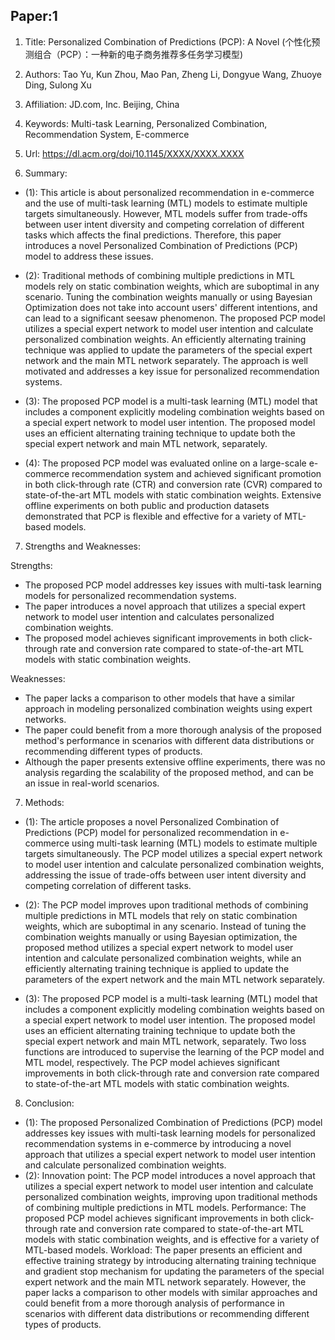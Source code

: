 ## Paper:1




1. Title: Personalized Combination of Predictions (PCP): A Novel
   (个性化预测组合（PCP）：一种新的电子商务推荐多任务学习模型)
                 
                 
2. Authors: Tao Yu, Kun Zhou, Mao Pan, Zheng Li, Dongyue Wang, Zhuoye Ding, Sulong Xu

                 
3. Affiliation: JD.com, Inc. Beijing, China


4. Keywords: Multi-task Learning, Personalized Combination, Recommendation System, E-commerce


5. Url: https://dl.acm.org/doi/10.1145/XXXX/XXXX.XXXX


6. Summary:

- (1): This article is about personalized recommendation in e-commerce and the use of multi-task learning (MTL) models to estimate multiple targets simultaneously. However, MTL models suffer from trade-offs between user intent diversity and competing correlation of different tasks which affects the final predictions. Therefore, this paper introduces a novel Personalized Combination of Predictions (PCP) model to address these issues.
 
- (2): Traditional methods of combining multiple predictions in MTL models rely on static combination weights, which are suboptimal in any scenario. Tuning the combination weights manually or using Bayesian Optimization does not take into account users' different intentions, and can lead to a significant seesaw phenomenon. The proposed PCP model utilizes a special expert network to model user intention and calculate personalized combination weights. An efficiently alternating training technique was applied to update the parameters of the special expert network and the main MTL network separately. The approach is well motivated and addresses a key issue for personalized recommendation systems.

- (3): The proposed PCP model is a multi-task learning (MTL) model that includes a component explicitly modeling combination weights based on a special expert network to model user intention. The proposed model uses an efficient alternating training technique to update both the special expert network and main MTL network, separately.

- (4): The proposed PCP model was evaluated online on a large-scale e-commerce recommendation system and achieved significant promotion in both click-through rate (CTR) and conversion rate (CVR) compared to state-of-the-art MTL models with static combination weights. Extensive offline experiments on both public and production datasets demonstrated that PCP is flexible and effective for a variety of MTL-based models.

7. Strengths and Weaknesses:

Strengths:
- The proposed PCP model addresses key issues with multi-task learning models for personalized recommendation systems.
- The paper introduces a novel approach that utilizes a special expert network to model user intention and calculates personalized combination weights.
- The proposed model achieves significant improvements in both click-through rate and conversion rate compared to state-of-the-art MTL models with static combination weights.

Weaknesses:
- The paper lacks a comparison to other models that have a similar approach in modeling personalized combination weights using expert networks.
- The paper could benefit from a more thorough analysis of the proposed method's performance in scenarios with different data distributions or recommending different types of products.
- Although the paper presents extensive offline experiments, there was no analysis regarding the scalability of the proposed method, and can be an issue in real-world scenarios.
7. Methods: 

- (1): The article proposes a novel Personalized Combination of Predictions (PCP) model for personalized recommendation in e-commerce using multi-task learning (MTL) models to estimate multiple targets simultaneously. The PCP model utilizes a special expert network to model user intention and calculate personalized combination weights, addressing the issue of trade-offs between user intent diversity and competing correlation of different tasks. 

- (2): The PCP model improves upon traditional methods of combining multiple predictions in MTL models that rely on static combination weights, which are suboptimal in any scenario. Instead of tuning the combination weights manually or using Bayesian optimization, the proposed method utilizes a special expert network to model user intention and calculate personalized combination weights, while an efficiently alternating training technique is applied to update the parameters of the expert network and the main MTL network separately. 

- (3): The proposed PCP model is a multi-task learning (MTL) model that includes a component explicitly modeling combination weights based on a special expert network to model user intention. The proposed model uses an efficient alternating training technique to update both the special expert network and main MTL network, separately. Two loss functions are introduced to supervise the learning of the PCP model and MTL model, respectively. The PCP model achieves significant improvements in both click-through rate and conversion rate compared to state-of-the-art MTL models with static combination weights.





8. Conclusion:
- (1): The proposed Personalized Combination of Predictions (PCP) model addresses key issues with multi-task learning models for personalized recommendation systems in e-commerce by introducing a novel approach that utilizes a special expert network to model user intention and calculate personalized combination weights.
- (2): Innovation point: The PCP model introduces a novel approach that utilizes a special expert network to model user intention and calculate personalized combination weights, improving upon traditional methods of combining multiple predictions in MTL models. Performance: The proposed PCP model achieves significant improvements in both click-through rate and conversion rate compared to state-of-the-art MTL models with static combination weights, and is effective for a variety of MTL-based models. Workload: The paper presents an efficient and effective training strategy by introducing alternating training technique and gradient stop mechanism for updating the parameters of the special expert network and the main MTL network separately. However, the paper lacks a comparison to other models with similar approaches and could benefit from a more thorough analysis of performance in scenarios with different data distributions or recommending different types of products.




